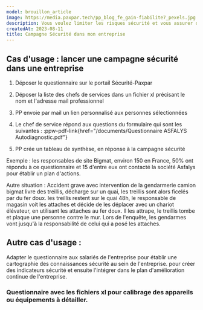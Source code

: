 ```yaml
---
model: brouillon_article
image: https://media.paxpar.tech/pp_blog_fe_gain-fiabilite7_pexels.jpg
description: Vous voulez limiter les risques sécurité et vous assurer que tous vos salariés ont été sensibilisés aux consignes  📖 Lire l'article
createdAt: 2023-08-11
title: Campagne Sécurité dans mon entreprise
---
```


## Cas d'usage : lancer une campagne sécurité dans une entreprise

1. Déposer le questionnaire sur le portail Sécurité-Paxpar
2. Déposer la liste des chefs de services dans un fichier xl précisant le nom et l'adresse mail professionnel
3. PP envoie par mail un lien personnalisé aux personnes sélectionnées
4. Le chef de service répond aux questions du formulaire qui sont les suivantes :
:ppw-pdf-link{href="/documents/Questionnaire ASFALYS Autodiagnostic.pdf"}

6. PP crée un tableau de synthèse, en réponse à la campagne sécurité

Exemple : les responsables de site Bigmat, environ 150 en France, 50% ont répondu à ce questionnaire et 15 d'entre eux ont contacté la société Asfalys pour établir un plan d'actions.

Autre situation : Accident grave avec intervention de la gendarmerie
camion bigmat livre des treillis, décharge sur un quai, les treillis sont alors ficelés par du fer doux.
les treillis restent sur le quai 48h, le responsable de magasin voit les attaches et décide de les déplacer avec un chariot élévateur, en utilisant les attaches au fer doux.
Il les attrape, le treillis tombe et plaque une personne contre le mur.
Lors de l'enquête, les gendarmes vont jusqu'à la responsabilité de celui qui a posé les attaches.



## Autre cas d'usage :
Adapter le questionnaire aux salariés de l'entreprise pour établir une cartographie des connaissances sécurité au sein de l'entreprise.
pour créer des indicateurs sécurité et ensuite l'intégrer dans le plan d'amélioration continue de l'entreprise.


### Questionnaire avec les fichiers xl pour calibrage des appareils ou équipements à détailler.